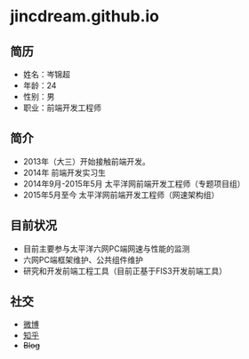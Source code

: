 # jincdream.github.io
## 简历

- 姓名：岑锦超
- 年龄：24
- 性别：男
- 职业：前端开发工程师

## 简介
- 2013年（大三）开始接触前端开发。
- 2014年 前端开发实习生
- 2014年9月-2015年5月 太平洋网前端开发工程师（专题项目组）
- 2015年5月至今 太平洋网前端开发工程师（网速架构组）

## 目前状况
- 目前主要参与太平洋六网PC端网速与性能的监测
- 六网PC端框架维护、公共组件维护
- 研究和开发前端工程工具（目前正基于FIS3开发前端工具）

## 社交
- [微博](http://weibo.com/275727449)
- [知乎](http://www.zhihu.com/people/cen-jin-chao)
- ~~Blog~~
